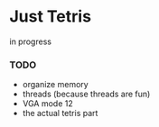# Just Tetris

in progress

### TODO
- organize memory
- threads (because threads are fun)
- VGA mode 12
- the actual tetris part
